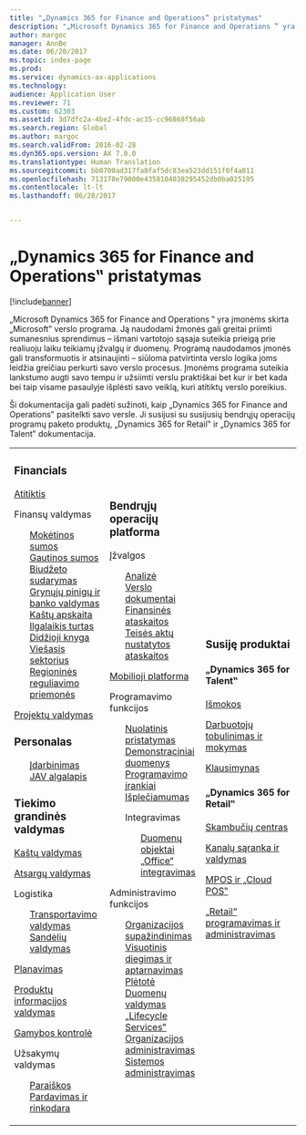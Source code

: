 ```yaml
---
title: "„Dynamics 365 for Finance and Operations‟ pristatymas"
description: "„Microsoft Dynamics 365 for Finance and Operations ‟ yra įmonėms skirta „Microsoft‟ verslo programa. Šiame puslapyje pateikta informacija padės išmokti ir pradėti naudoti produktą."
author: margoc
manager: AnnBe
ms.date: 06/20/2017
ms.topic: index-page
ms.prod: 
ms.service: dynamics-ax-applications
ms.technology: 
audience: Application User
ms.reviewer: 71
ms.custom: 62303
ms.assetid: 3d7dfc2a-4be2-4fdc-ac35-cc96868f56ab
ms.search.region: Global
ms.author: margoc
ms.search.validFrom: 2016-02-28
ms.dyn365.ops.version: AX 7.0.0
ms.translationtype: Human Translation
ms.sourcegitcommit: bb0700ad317fa8faf5dc83ea523dd151f0f4a811
ms.openlocfilehash: 713178e79000e4358104038295452db0ba025195
ms.contentlocale: lt-lt
ms.lasthandoff: 06/28/2017


---
```

# <a name="introduction-to-dynamics-365-finance-and-operations"></a>„Dynamics 365 for Finance and Operations‟ pristatymas

[!include[banner](includes/banner.md)]

„Microsoft Dynamics 365 for Finance and Operations ‟ yra įmonėms skirta „Microsoft‟ verslo programa. Ją naudodami žmonės gali greitai priimti sumanesnius sprendimus – išmani vartotojo sąsaja suteikia prieigą prie realiuoju laiku teikiamų įžvalgų ir duomenų. Programą naudodamos įmonės gali transformuotis ir atsinaujinti – siūloma patvirtinta verslo logika joms leidžia greičiau perkurti savo verslo procesus. Įmonėms programa suteikia lankstumo augti savo tempu ir užsiimti verslu praktiškai bet kur ir bet kada bei taip visame pasaulyje išplėsti savo veiklą, kuri atitiktų verslo poreikius. 

Ši dokumentacija gali padėti sužinoti, kaip „Dynamics 365 for Finance and Operations‟ pasitelkti savo versle. Ji susijusi su susijusių bendrųjų operacijų programų paketo produktų, „Dynamics 365 for Retail‟ ir „Dynamics 365 for Talent‟ dokumentacija. 

<table>
<colgroup>
<col width="33%" />
<col width="33%" />
<col width="33%" />
</colgroup>
<tbody>
<tr class="odd">
<td><h3>Financials</h3>
<p><a href="../financials/general-ledger/audit-policy-rules">Atitiktis</a></p>
<p>Finansų valdymas</p>
<ul style="list-style-type:none">
<li><a href="../financials/accounts-payable/accounts-payable">Mokėtinos sumos</a></li>
<li><a href="../financials/accounts-receivable/accounts-receivable">Gautinos sumos</a></li>
<li><a href="../financials/budgeting/budgeting-overview">Biudžeto sudarymas</a></li>
<li><a href="../financials/cash-bank-management/cash-bank-management">Grynųjų pinigų ir banko valdymas</a></li>
<li><a href="../financials/cost-accounting/cost-accounting-home-page">Kaštų apskaita</a></li>
<li><a href="../financials/fixed-assets/fixed-assets">Ilgalaikis turtas</a></li>
<li><a href="../financials/general-ledger/general-ledger">Didžioji knyga</a></li>
<li><a href="../financials/public-sector/public-sector-functionality">Viešasis sektorius</a></li>
<li><a href="../dev-itpro/lcs-solutions/country-region">Regioninės reguliavimo priemonės</a></li></ul>
<p><a href="../financials/project-management/overview-project-management-accounting">Projektų valdymas</a></p>
<H3>Personalas</h3>
  <ul style="list-style-type:none">
<li><a href="hr/manage-recruiting-process">Įdarbinimas</a></li>
<li><a href="hr/localizations/noam-usa-payroll">JAV algalapis</a></li>
</ul>
<h3>Tiekimo grandinės valdymas</h3>
<p><a href="../supply-chain/cost-management/costing-sheets">Kaštų valdymas</a></p>
<p><a href="../supply-chain/inventory/inventory-locations">Atsargų valdymas</a></p>
<p>Logistika</p>
<ul style="list-style-type:none"><li><a href="../supply-chain/transportation/transportation-management-overview">Transportavimo valdymas</a></li>
<li><a href="../supply-chain/warehousing/warehouse-configuration">Sandėlių valdymas</a></li></ul>
<p><a href="../supply-chain/master-planning/master-plans">Planavimas</a></p>
  <p><a href="../supply-chain/pim/set-up-maintain-product-configuration-model">Produktų informacijos valdymas</a></p>
  <p><a href="../supply-chain/production-control/create-production-orders">Gamybos kontrolė</a></p>
<p>Užsakymų valdymas</p>
  <ul style="list-style-type:none"><li><a href="../supply-chain/procurement/procurement-sourcing-overview">Paraiškos</a></li>
  <li><a href="../supply-chain/sales-marketing/overview-sales-marketing">Pardavimas ir rinkodara</a></li></ul>
</td>
<td>
<h3>Bendrųjų operacijų platforma</h3>
<p>Įžvalgos</p>
<ul style="list-style-type:none"><li><a href="../dev-itpro/analytics/analytics">Analizė</a></li>
 <li><a href="../dev-itpro/analytics/document-reporting-services">Verslo dokumentai</a></li>
<li><a href="../dev-itpro/analytics/financial-reporting-intro">Finansinės ataskaitos</a></li>
<li><a href="../dev-itpro/analytics/general-electronic-reporting">Teisės aktų nustatytos ataskaitos</a></li></ul>

<p><a href="../dev-itpro/mobile-apps/mobile-platform">Mobilioji platforma</a></p>

 <p>Programavimo funkcijos</p>
<ul style="list-style-type:none">
<li><a href="../dev-itpro/dev-tools/continuous-delivery-home-page">Nuolatinis pristatymas</a></li>
<li><a href="../dev-itpro/get-started/demo-data">Demonstraciniai duomenys</a></li>
<li><a href="../dev-itpro/dev-tools/developer-home-page">Programavimo įrankiai</a></li>
<li><a href="../dev-itpro/extensibility/customize-model-elements-extensions">Išplečiamumas</a></li>
<li><p>Integravimas</p>
<ul style="list-style-type:none"><li><a href="../dev-itpro/data-entities/data-entities">Duomenų objektai</a></li>
<li><a href="../dev-itpro/office-integration/office-integration">„Office“ integravimas</a></li></ul></li></ul>

<p>Administravimo funkcijos<p>
<ul style="list-style-type:none">
<li><a href="../fin-and-ops/get-started/onboarding-home">Organizacijos supažindinimas</a></li>
<li><a href="../dev-itpro/deployment/deploy-demo-environment">Visuotinis diegimas ir aptarnavimas</a></li>
<li><a href="../dev-itpro/migration-upgrade/upgrade-home-page">Plėtotė</a></li>
<li><a href="../dev-itpro/data-entities/data-management-integration-data-entity">Duomenų valdymas</a></li>
<li><a href="../dev-itpro/lifecycle-services/lcs">„Lifecycle Services‟</a></li>
<li><a href="../fin-and-ops/organization-administration/organization-administration-home-page">Organizacijos administravimas</a></li>
<li><a href="../dev-itpro/sysadmin/system-administration-home-page">Sistemos administravimas</a></li>
</ul>
</td>
<td>
<h3>Susiję produktai</h3>
<h4>„Dynamics 365 for Talent‟</h4>
<p><a href="../talent/manage-benefit-program">Išmokos</a></p>
<p><a href="../talent/performance-management-overview">Darbuotojų tobulinimas ir mokymas</a></p>
<p><a href="../talent/questionnaires">Klausimynas</a></p>

<h4>„Dynamics 365 for Retail‟</h4>
<p><a href="../retail/call-center-functionality">Skambučių centras</p>
<p><a href="../retail/define-maintain-retail-channels">Kanalų sąranka ir valdymas</p>
<p><a href="../retail/retail-peripherals-overview">MPOS ir „Cloud POS‟</p>
<p><a href="../retail/dev-itpro/dev-retail-home-page">„Retail“ programavimas ir administravimas</p>

</td>
</tr>

</tbody>
</table>


